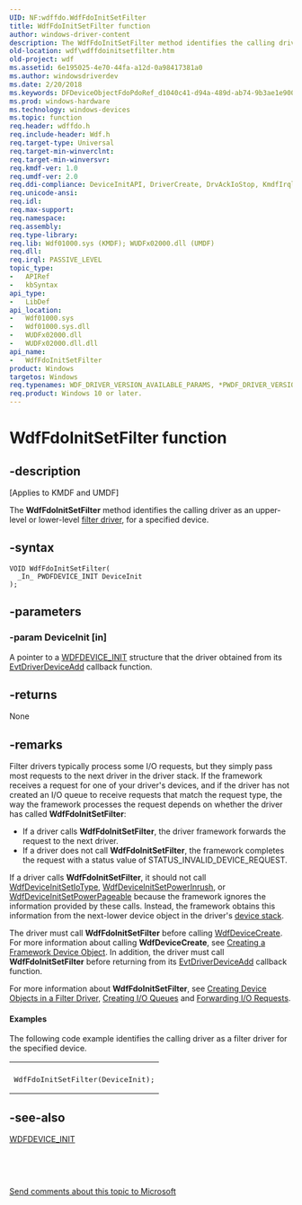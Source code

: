 ```yaml
---
UID: NF:wdffdo.WdfFdoInitSetFilter
title: WdfFdoInitSetFilter function
author: windows-driver-content
description: The WdfFdoInitSetFilter method identifies the calling driver as an upper-level or lower-level filter driver, for a specified device.
old-location: wdf\wdffdoinitsetfilter.htm
old-project: wdf
ms.assetid: 6e195025-4e70-44fa-a12d-0a98417381a0
ms.author: windowsdriverdev
ms.date: 2/20/2018
ms.keywords: DFDeviceObjectFdoPdoRef_d1040c41-d94a-489d-ab74-9b3ae1e900bb.xml, WdfFdoInitSetFilter, WdfFdoInitSetFilter method, kmdf.wdffdoinitsetfilter, wdf.wdffdoinitsetfilter, wdffdo/WdfFdoInitSetFilter
ms.prod: windows-hardware
ms.technology: windows-devices
ms.topic: function
req.header: wdffdo.h
req.include-header: Wdf.h
req.target-type: Universal
req.target-min-winverclnt: 
req.target-min-winversvr: 
req.kmdf-ver: 1.0
req.umdf-ver: 2.0
req.ddi-compliance: DeviceInitAPI, DriverCreate, DrvAckIoStop, KmdfIrql, KmdfIrql2
req.unicode-ansi: 
req.idl: 
req.max-support: 
req.namespace: 
req.assembly: 
req.type-library: 
req.lib: Wdf01000.sys (KMDF); WUDFx02000.dll (UMDF)
req.dll: 
req.irql: PASSIVE_LEVEL
topic_type:
-	APIRef
-	kbSyntax
api_type:
-	LibDef
api_location:
-	Wdf01000.sys
-	Wdf01000.sys.dll
-	WUDFx02000.dll
-	WUDFx02000.dll.dll
api_name:
-	WdfFdoInitSetFilter
product: Windows
targetos: Windows
req.typenames: WDF_DRIVER_VERSION_AVAILABLE_PARAMS, *PWDF_DRIVER_VERSION_AVAILABLE_PARAMS
req.product: Windows 10 or later.
---
```


# WdfFdoInitSetFilter function


## -description


<p class="CCE_Message">[Applies to KMDF and UMDF]

The <b>WdfFdoInitSetFilter</b> method identifies the calling driver as an upper-level or lower-level <a href="https://msdn.microsoft.com/4def5503-bb0e-4bae-b048-4c8d25d62020">filter driver</a>, for a specified device.


## -syntax


````
VOID WdfFdoInitSetFilter(
  _In_ PWDFDEVICE_INIT DeviceInit
);
````


## -parameters




### -param DeviceInit [in]

A pointer to a <a href="https://msdn.microsoft.com/library/windows/hardware/ff546951">WDFDEVICE_INIT</a> structure that the driver obtained from its <a href="..\wdfdriver\nc-wdfdriver-evt_wdf_driver_device_add.md">EvtDriverDeviceAdd</a> callback function.


## -returns



None




## -remarks



Filter drivers typically process some I/O requests, but they simply pass most requests to the next driver in the driver stack. If the framework receives a request for one of your driver's devices, and if the driver has not created an I/O queue to receive requests that match the request type, the way the framework processes the request depends on whether the driver has called <b>WdfFdoInitSetFilter</b>:

<ul>
<li>
If a driver calls <b>WdfFdoInitSetFilter</b>, the driver framework forwards the request to the next driver.

</li>
<li>
If a driver does not call <b>WdfFdoInitSetFilter</b>, the framework completes the request with a status value of STATUS_INVALID_DEVICE_REQUEST.

</li>
</ul>
If a driver calls <b>WdfFdoInitSetFilter</b>, it should not call <a href="..\wdfdevice\nf-wdfdevice-wdfdeviceinitsetiotype.md">WdfDeviceInitSetIoType</a>, <a href="..\wdfdevice\nf-wdfdevice-wdfdeviceinitsetpowerinrush.md">WdfDeviceInitSetPowerInrush</a>, or <a href="..\wdfdevice\nf-wdfdevice-wdfdeviceinitsetpowerpageable.md">WdfDeviceInitSetPowerPageable</a> because the framework ignores the information provided by these calls. Instead, the framework obtains this information from the next-lower device object in the driver's <a href="https://docs.microsoft.com/en-us/windows-hardware/drivers/wdf/wdm-concepts-for-kmdf-drivers">device stack</a>.

The driver must call <b>WdfFdoInitSetFilter</b> before calling <a href="..\wdfdevice\nf-wdfdevice-wdfdevicecreate.md">WdfDeviceCreate</a>. For more information about calling <b>WdfDeviceCreate</b>, see <a href="https://docs.microsoft.com/en-us/windows-hardware/drivers/wdf/creating-a-framework-device-object">Creating a Framework Device Object</a>. In addition, the driver must call <b>WdfFdoInitSetFilter</b> before returning from its <a href="..\wdfdriver\nc-wdfdriver-evt_wdf_driver_device_add.md">EvtDriverDeviceAdd</a> callback function.

For more information about <b>WdfFdoInitSetFilter</b>, see <a href="https://msdn.microsoft.com/f5a4851d-7caf-467d-9500-11f341fdf680">Creating Device Objects in a Filter Driver</a>, <a href="https://docs.microsoft.com/en-us/windows-hardware/drivers/wdf/creating-i-o-queues">Creating I/O Queues</a> and <a href="https://docs.microsoft.com/en-us/windows-hardware/drivers/wdf/forwarding-i-o-requests">Forwarding I/O Requests</a>.


#### Examples

The following code example identifies the calling driver as a filter driver for the specified device.

<div class="code"><span codelanguage=""><table>
<tr>
<th></th>
</tr>
<tr>
<td>
<pre>WdfFdoInitSetFilter(DeviceInit);</pre>
</td>
</tr>
</table></span></div>



## -see-also

<a href="https://msdn.microsoft.com/library/windows/hardware/ff546951">WDFDEVICE_INIT</a>



 

 

<a href="mailto:wsddocfb@microsoft.com?subject=Documentation%20feedback [wdf\wdf]:%20WdfFdoInitSetFilter method%20 RELEASE:%20(2/20/2018)&amp;body=%0A%0APRIVACY STATEMENT%0A%0AWe use your feedback to improve the documentation. We don't use your email address for any other purpose, and we'll remove your email address from our system after the issue that you're reporting is fixed. While we're working to fix this issue, we might send you an email message to ask for more info. Later, we might also send you an email message to let you know that we've addressed your feedback.%0A%0AFor more info about Microsoft's privacy policy, see http://privacy.microsoft.com/en-us/default.aspx." title="Send comments about this topic to Microsoft">Send comments about this topic to Microsoft</a>

